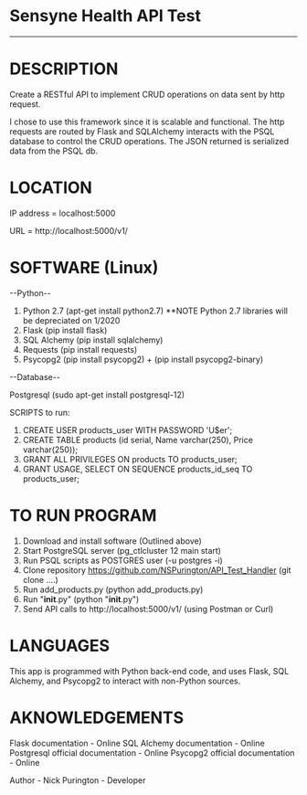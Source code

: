 # Sensyne Health API Test

________________________________________________________________________________________________________________________________________

# DESCRIPTION

Create a RESTful API to implement CRUD operations on data sent by http request. 

I chose to use this framework since it is scalable and functional.  The http requests are routed by Flask and SQLAlchemy interacts with the PSQL database to control the CRUD operations.  The JSON returned is serialized data from the PSQL db.

# LOCATION

IP address = localhost:5000

URL = http://localhost:5000/v1/

# SOFTWARE (Linux)

--Python--

1. Python 2.7 (apt-get install python2.7) **NOTE Python 2.7 libraries will be depreciated on 1/2020
2. Flask (pip install flask)
3. SQL Alchemy (pip install sqlalchemy)
4. Requests (pip install requests)
5. Psycopg2 (pip install psycopg2) + (pip install psycopg2-binary)

--Database--

Postgresql (sudo apt-get install postgresql-12)

SCRIPTS to run:

1. CREATE USER products_user WITH PASSWORD 'U$er';
2. CREATE TABLE products (id serial, Name varchar(250), Price varchar(250));
3. GRANT ALL PRIVILEGES ON products TO products_user;
4. GRANT USAGE, SELECT ON SEQUENCE products_id_seq TO products_user;

# TO RUN PROGRAM

1. Download and install software (Outlined above)
2. Start PostgreSQL server (pg_ctlcluster 12 main start)
3. Run PSQL scripts as POSTGRES user (-u postgres -i)
4. Clone repository https://github.com/NSPurington/API_Test_Handler (git clone ....)
5. Run add_products.py (python add_products.py)
6. Run "__init__.py" (python "__init__.py")
7. Send API calls to http://localhost:5000/v1/ (using Postman or Curl)

# LANGUAGES

This app is programmed with Python back-end code, and uses Flask, SQL Alchemy, and Psycopg2 to interact with non-Python sources.


# AKNOWLEDGEMENTS

 Flask documentation - Online
 SQL Alchemy documentation - Online
 Postgresql official documentation - Online
 Psycopg2 official documentation - Online

Author - Nick Purington - Developer
